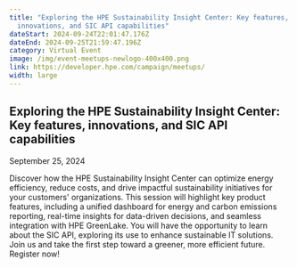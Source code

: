 ```yaml
---
title: "Exploring the HPE Sustainability Insight Center: Key features,
  innovations, and SIC API capabilities"
dateStart: 2024-09-24T22:01:47.176Z
dateEnd: 2024-09-25T21:59:47.196Z
category: Virtual Event
image: /img/event-meetups-newlogo-400x400.png
link: https://developer.hpe.com/campaign/meetups/
width: large
---
```

## Exploring the HPE Sustainability Insight Center: Key features, innovations, and SIC API capabilities

September 25, 2024

Discover how the HPE Sustainability Insight Center can optimize energy efficiency, reduce costs, and drive impactful sustainability initiatives for your customers' organizations. This session will highlight key product features, including a unified dashboard for energy and carbon emissions reporting, real-time insights for data-driven decisions, and seamless integration with HPE GreenLake. You will have the opportunity to learn about the SIC API, exploring its use to enhance sustainable IT solutions. Join us and take the first step toward a greener, more efficient future. Register now!
